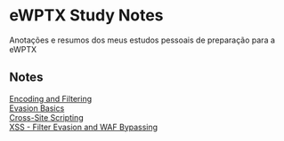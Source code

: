 # eWPTX Study Notes

Anotações e resumos dos meus estudos pessoais de preparação para a eWPTX

## Notes

[Encoding and Filtering](https://github.com/SQU4NCH/eWPTX-Study-Notes/blob/main/Encoding%20and%20Filtering.md)<br>
[Evasion Basics](https://github.com/SQU4NCH/eWPTX-Study-Notes/blob/main/Evasion%20Basics.md)<br>
[Cross-Site Scripting](https://github.com/SQU4NCH/eWPTX-Study-Notes/blob/main/Cross-Site%20Scripting.md)<br>
[XSS - Filter Evasion and WAF Bypassing](https://github.com/SQU4NCH/eWPTX-Study-Notes/blob/main/XSS%20-%20Filter%20Evasion%20and%20WAF%20Bypassing.md)<br>
